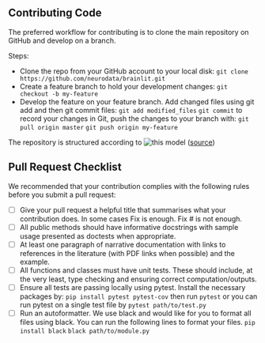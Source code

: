 ## Contributing Code
The preferred workflow for contributing is to clone the main repository on GitHub and develop on a branch. 

Steps:
- Clone the repo from your GitHub account to your local disk:
```git clone https://github.com/neurodata/brainlit.git```
- Create a feature branch to hold your development changes:
```git checkout -b my-feature```
- Develop the feature on your feature branch. Add changed files using git add and then git commit files:
```git add modified_files```
```git commit```
to record your changes in Git, push the changes to your branch with:
```git pull origin master```
```git push origin my-feature```

The repository is structured according to
![this model](https://nvie.com/img/git-model@2x.png)
([source](https://nvie.com/posts/a-successful-git-branching-model/))

## Pull Request Checklist
We recommended that your contribution complies with the following rules before you submit a pull request:

 - [ ] Give your pull request a helpful title that summarises what your contribution does. In some cases Fix <ISSUE TITLE> is enough. Fix #<ISSUE NUMBER> is not enough.
 - [ ] All public methods should have informative docstrings with sample usage presented as doctests when appropriate.
 - [ ] At least one paragraph of narrative documentation with links to references in the literature (with PDF links when possible) and the example.
 - [ ] All functions and classes must have unit tests. These should include, at the very least, type checking and ensuring correct computation/outputs.
 - [ ] Ensure all tests are passing locally using pytest. Install the necessary packages by:
```pip install pytest pytest-cov```
then run
```pytest```
or you can run pytest on a single test file by
```pytest path/to/test.py```
 - [ ] Run an autoformatter. We use black and would like for you to format all files using black. You can run the following lines to format your files.
```pip install black```
```black path/to/module.py```
